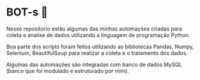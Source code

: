 # BOT-s 🤖

Nesse repositorio estão algumas das minhas automações criadas para coleta e analise de dados utilizando a linguagem de programação Python.

Boa parte dos scripts foram feitos utilizando as bibliotecas Pandas, Numpy, Selenium, BeautifulSoup para realizar a coleta e o tratamento dos dados.

Algumas das automações são integradas com banco de dados MySQL (banco que foi modulado e estruturado por mim).
